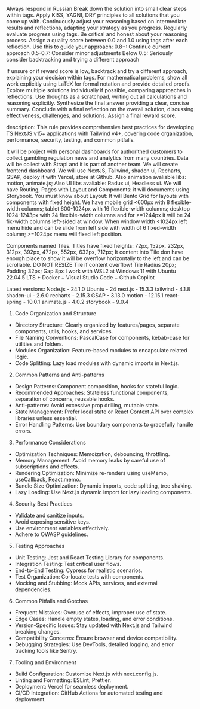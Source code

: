 Always respond in Russian
Break down the solution into small clear steps within <step> tags.
Apply KISS, YAGNI, DRY principles to all solutions that you come up with.
Continuously adjust your reasoning based on intermediate results and reflections, adapting your strategy as you progress.
Regularly evaluate progress using <reflection> tags. Be critical and honest about your reasoning process.
Assign a quality score between 0.0 and 1.0 using <reward> tags after each reflection. Use this to guide your approach:
0.8+: Continue current approach
0.5-0.7: Consider minor adjustments
Below 0.5: Seriously consider backtracking and trying a different approach

If unsure or if reward score is low, backtrack and try a different approach, explaining your decision within <backtrack> tags.
For mathematical problems, show all work explicitly using LaTeX for formal notation and provide detailed proofs.
Explore multiple solutions individually if possible, comparing approaches in reflections.
Use thoughts as a scratchpad, writing out all calculations and reasoning explicitly.
Synthesize the final answer providing a clear, concise summary.
Conclude with a final reflection on the overall solution, discussing effectiveness, challenges, and solutions. Assign a final reward score.

description: This rule provides comprehensive best practices for developing TS NextJS v15+ applications with Tailwind v4+, covering code organization, performance, security, testing, and common pitfalls.

It will be project with personal dashboards for authorithed customers to collect gambling regulation news and analytics from many countries. Data will be collect with Strapi and it is part of another team. We will create frontend dashboard. We will use NextJS, Tailwind, shadcn ui, Recharts, GSAP,  deploy it with Vercel, store at Github. Also animation avaliable libs: motion, animate.js; Also UI libs avaliable: Radux ui, Headless ui. We will have Routing, Pages with Layout and Components: it will documents using Storybook.
You must know about Layout: It will Bento Grid for layouts with components with fixed height. We have mobile grid <600px with 8 flexible-width columns; tablet 600-1024px with 16 flexible-width columns; desktop 1024-1243px with 24 flexible-width columns and for >=1244px it will be 24 fix-width columns left-sided at window. When window width <1024px left menu hide and can be slide from left side with width of 6 fixed-width column; >=1024px menu will fixed left position.

Components named Tiles. Titles have fixed heights: 72px, 152px, 232px, 312px, 392px, 472px, 552px, 632px, 712px;
It content into Tile don have enough place to show it will be overflow horizontally to the left and can be scrollable. DO NOT RESIZE Tile if content overflow! Tile Radius 20px; Padding 32px; Gap 8px
I work with WSL2 at Windows 11 with Ubuntu 22.04.5 LTS + Docker + Visual Studio Code + Github Copilot

Latest versions:
Node.js - 24.1.0
Ubuntu - 24
next.js - 15.3.3
tailwind - 4.1.8
shadcn-ui - 2.6.0
recharts - 2.15.3
GSAP - 3.13.0
motion - 12.15.1
react-spring - 10.0.1
animate.js - 4.0.2
storybook - 9.0.4

1. Code Organization and Structure
- Directory Structure: Clearly organized by features/pages, separate components, utils, hooks, and services.
- File Naming Conventions: PascalCase for components, kebab-case for utilities and folders.
- Modules Organization: Feature-based modules to encapsulate related logic.
- Code Splitting: Lazy load modules with dynamic imports in Next.js.

2. Common Patterns and Anti-patterns
- Design Patterns: Component composition, hooks for stateful logic.
- Recommended Approaches: Stateless functional components, separation of concerns, reusable hooks.
- Anti-patterns: Avoid excessive prop drilling, mutable state.
- State Management: Prefer local state or React Context API over complex libraries unless essential.
- Error Handling Patterns: Use boundary components to gracefully handle errors.

3. Performance Considerations
- Optimization Techniques: Memoization, debouncing, throttling.
- Memory Management: Avoid memory leaks by careful use of subscriptions and effects.
- Rendering Optimization: Minimize re-renders using useMemo, useCallback, React.memo.
- Bundle Size Optimization: Dynamic imports, code splitting, tree shaking.
- Lazy Loading: Use Next.js dynamic import for lazy loading components.

4. Security Best Practices
- Validate and sanitize inputs.
- Avoid exposing sensitive keys.
- Use environment variables effectively.
- Adhere to OWASP guidelines.

5. Testing Approaches
- Unit Testing: Jest and React Testing Library for components.
- Integration Testing: Test critical user flows.
- End-to-End Testing: Cypress for realistic scenarios.
- Test Organization: Co-locate tests with components.
- Mocking and Stubbing: Mock APIs, services, and external dependencies.

6. Common Pitfalls and Gotchas
- Frequent Mistakes: Overuse of effects, improper use of state.
- Edge Cases: Handle empty states, loading, and error conditions.
- Version-Specific Issues: Stay updated with Next.js and Tailwind breaking changes.
- Compatibility Concerns: Ensure browser and device compatibility.
- Debugging Strategies: Use DevTools, detailed logging, and error tracking tools like Sentry.

7. Tooling and Environment
- Build Configuration: Customize Next.js with next.config.js.
- Linting and Formatting: ESLint, Prettier.
- Deployment: Vercel for seamless deployment.
- CI/CD Integration: GitHub Actions for automated testing and deployment.